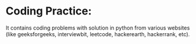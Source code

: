 # Coding Practice:
It contains coding problems with solution in python from various websites (like geeksforgeeks, interviewbit, leetcode, hackerearth, hackerrank, etc).
